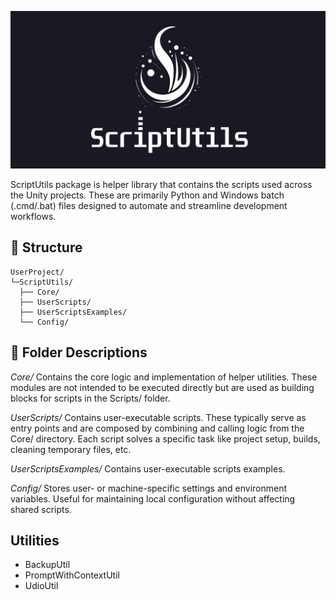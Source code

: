 ![project logo](doc-assets/repository-open-graph-cover.png)

ScriptUtils package is helper library that contains the scripts used across the Unity projects. These are primarily Python and Windows batch (.cmd/.bat) files designed to automate and streamline development workflows.

## 📁 Structure

```
UserProject/ 
└─ScriptUtils/ 
  ├── Core/       
  ├── UserScripts/    
  ├── UserScriptsExamples/    
  └── Config/
```

## 📂 Folder Descriptions

*Core/* 
Contains the core logic and implementation of helper utilities. These modules are not intended to be executed directly but are used as building blocks for scripts in the Scripts/ folder.

*UserScripts/*
Contains user-executable scripts. These typically serve as entry points and are composed by combining and calling logic from the Core/ directory. Each script solves a specific task like project setup, builds, cleaning temporary files, etc.

*UserScriptsExamples/*
Contains user-executable scripts examples.

*Config/*
Stores user- or machine-specific settings and environment variables. Useful for maintaining local configuration without affecting shared scripts.


## Utilities

- BackupUtil 
- PromptWithContextUtil
- UdioUtil
